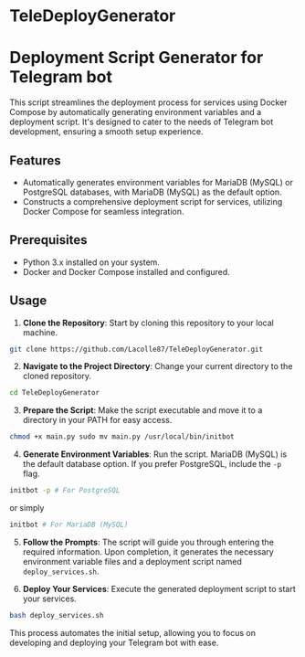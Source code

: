 # TeleDeployGenerator
# Deployment Script Generator for Telegram bot

This script streamlines the deployment process for services using Docker Compose by automatically generating environment variables and a deployment script. It's designed to cater to the needs of Telegram bot development, ensuring a smooth setup experience.

## Features

- Automatically generates environment variables for MariaDB (MySQL) or PostgreSQL databases, with MariaDB (MySQL) as the default option.
- Constructs a comprehensive deployment script for services, utilizing Docker Compose for seamless integration.

## Prerequisites

- Python 3.x installed on your system.
- Docker and Docker Compose installed and configured.

## Usage

1. **Clone the Repository**: Start by cloning this repository to your local machine.

```bash 
git clone https://github.com/Lacolle87/TeleDeployGenerator.git
```

2. **Navigate to the Project Directory**: Change your current directory to the cloned repository.

```bash 
cd TeleDeployGenerator
```

3. **Prepare the Script**: Make the script executable and move it to a directory in your PATH for easy access.

```bash 
chmod +x main.py sudo mv main.py /usr/local/bin/initbot
```

4. **Generate Environment Variables**: Run the script. MariaDB (MySQL) is the default database option. If you prefer PostgreSQL, include the `-p` flag.

```bash 
initbot -p # For PostgreSQL
```
or simply
```bash 
initbot # For MariaDB (MySQL)
```

5. **Follow the Prompts**: The script will guide you through entering the required information. Upon completion, it generates the necessary environment variable files and a deployment script named `deploy_services.sh`.

6. **Deploy Your Services**: Execute the generated deployment script to start your services.

```bash 
bash deploy_services.sh
```

This process automates the initial setup, allowing you to focus on developing and deploying your Telegram bot with ease.
